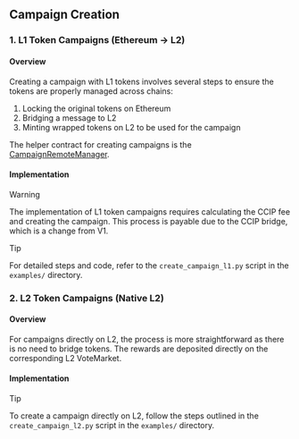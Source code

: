 ## Campaign Creation

### 1. L1 Token Campaigns (Ethereum → L2)

#### Overview

Creating a campaign with L1 tokens involves several steps to ensure the tokens are properly managed across chains:
1. Locking the original tokens on Ethereum
2. Bridging a message to L2
3. Minting wrapped tokens on L2 to be used for the campaign

The helper contract for creating campaigns is the [CampaignRemoteManager](https://etherscan.io/address/0xd1f0101Df22Cb7447F486Da5784237AB7a55eB4e).

#### Implementation

> [!WARNING]
> The implementation of L1 token campaigns requires calculating the CCIP fee and creating the campaign. This process is payable due to the CCIP bridge, which is a change from V1.

> [!TIP]
> For detailed steps and code, refer to the `create_campaign_l1.py` script in the `examples/` directory.

### 2. L2 Token Campaigns (Native L2)

#### Overview

For campaigns directly on L2, the process is more straightforward as there is no need to bridge tokens. The rewards are deposited directly on the corresponding L2 VoteMarket.

#### Implementation

> [!TIP]
> To create a campaign directly on L2, follow the steps outlined in the `create_campaign_l2.py` script in the `examples/` directory.
